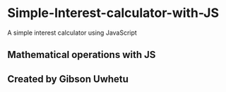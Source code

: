 # Simple-Interest-calculator-with-JS
A simple interest calculator using JavaScript
## Mathematical operations with JS

## Created by Gibson Uwhetu 
